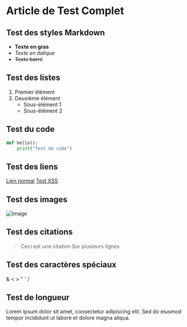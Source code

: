 # Article de Test Complet

## Test des styles Markdown
- **Texte en gras**
- *Texte en italique*
- ~~Texte barré~~

## Test des listes
1. Premier élément
2. Deuxième élément
   - Sous-élément 1
   - Sous-élément 2

## Test du code
```python
def hello():
    print("Test de code")
```

## Test des liens
[Lien normal](https://example.com)
[Test XSS](javascript:alert('test'))

## Test des images
![Image](https://example.com/image.jpg)

## Test des citations
> Ceci est une citation
> Sur plusieurs lignes

## Test des caractères spéciaux
& < > " ' / 

## Test de longueur
Lorem ipsum dolor sit amet, consectetur adipiscing elit. Sed do eiusmod tempor incididunt ut labore et dolore magna aliqua.
